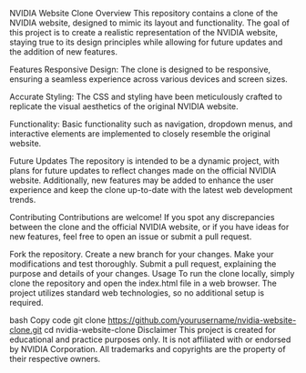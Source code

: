 
NVIDIA Website Clone
Overview
This repository contains a clone of the NVIDIA website, designed to mimic its layout and functionality. The goal of this project is to create a realistic representation of the NVIDIA website, staying true to its design principles while allowing for future updates and the addition of new features.

Features
Responsive Design: The clone is designed to be responsive, ensuring a seamless experience across various devices and screen sizes.

Accurate Styling: The CSS and styling have been meticulously crafted to replicate the visual aesthetics of the original NVIDIA website.

Functionality: Basic functionality such as navigation, dropdown menus, and interactive elements are implemented to closely resemble the original website.

Future Updates
The repository is intended to be a dynamic project, with plans for future updates to reflect changes made on the official NVIDIA website. Additionally, new features may be added to enhance the user experience and keep the clone up-to-date with the latest web development trends.

Contributing
Contributions are welcome! If you spot any discrepancies between the clone and the official NVIDIA website, or if you have ideas for new features, feel free to open an issue or submit a pull request.

Fork the repository.
Create a new branch for your changes.
Make your modifications and test thoroughly.
Submit a pull request, explaining the purpose and details of your changes.
Usage
To run the clone locally, simply clone the repository and open the index.html file in a web browser. The project utilizes standard web technologies, so no additional setup is required.

bash
Copy code
git clone https://github.com/yourusername/nvidia-website-clone.git
cd nvidia-website-clone
Disclaimer
This project is created for educational and practice purposes only. It is not affiliated with or endorsed by NVIDIA Corporation. All trademarks and copyrights are the property of their respective owners.
